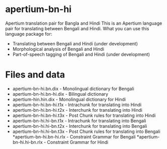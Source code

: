 # apertium-bn-hi
Apertium translation pair for Bangla and Hindi
This is an Apertium language pair for translating between Bengali and 
Hindi. What you can use this language package for:

* Translating between Bengali and Hindi (under development)
* Morphological analysis of Bengali and Hindi
* Part-of-speech tagging of Bengali and Hindi (under development)

Files and data
===============================================================================

* apertium-bn-hi.bn.dix            - Monolingual dictionary for Bengali
* apertium-bn-hi.bn-hi.dix         - Bilingual dictionary 
* apertium-hin.hin.dix             - Monolingual dictionary for Hindi
* apertium-bn-hi.bn-hi.t1x         - Intrachunk for translating into Hindi
* apertium-bn-hi.bn-hi.t2x         - Interchunk for translating into Hindi
* apertium-bn-hi.bn-hi.t3x         - Post Chunk rules for translating into Hindi
* apertium-bn-hi.hi-bn.t1x         - Intrachunk for translating into Bengali
* apertium-bn-hi.hi-bn.t2x         - Interchunk for translating into  Bengali
* apertium-bn-hi.hi-bn.t3x         - Post Chunk rules for translating into Bengali
*apertium-bn-hi.bn-hi.rlx          - Constraint Grammar for Bengali
*apertium-bn-hi.hi-bn.rlx          - Constraint Grammar for Hindi
